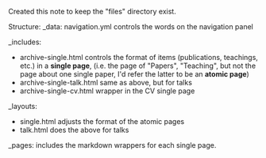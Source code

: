 Created this note to keep the "files"  directory exist.

Structure:
_data: 
  navigation.yml controls the words on the navigation panel
  
_includes:
* archive-single.html controls the format of items (publications, teachings, etc.) in a <b>single page</b>, (i.e. the page of "Papers", "Teaching", 
  but not the page about one single paper, I'd refer the latter to be an <b>atomic page</b>)
* archive-single-talk.html same as above, but for talks
* archive-single-cv.html wrapper in the CV single page
  
_layouts:
* single.html adjusts the format of the atomic pages
* talk.html does the above for talks

_pages: includes the markdown wrappers for each single page.
